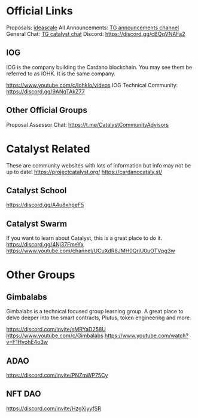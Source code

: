 # **Official Links**
Proposals: [ideascale](https://cardano.ideascale.com)
All Announcements: [TG announcements channel](https://t.me/cardanocatalyst)  
General Chat: [TG catalyst chat](https://t.me/ProjectCatalystChat)
Discord: https://discord.gg/cBQqVNAFa2

## IOG
IOG is the company building the Cardano blockchain. You may see them be referred to as IOHK. It is the same company.

https://www.youtube.com/c/IohkIo/videos
IOG Technical Community: https://discord.gg/9ANqTAkZ77

## Other Official Groups
Proposal Assessor Chat: https://t.me/CatalystCommunityAdvisors

# Catalyst Related
These are community websites with lots of information but info may not be up to date!
https://projectcatalyst.org/
https://cardanocataly.st/

## Catalyst School
https://discord.gg/A4u8xhpeF5

## Catalyst Swarm
If you want to learn about Catalyst, this is a great place to do it.
https://discord.gg/4Nj37FmeYx
https://www.youtube.com/channel/UCuXdR8JMH0QriU0uOTVpg3w

# Other Groups 
## Gimbalabs
Gimbalabs is a technical focused group learning group. A great place to delve deeper into the smart contracts, Plutus, token engineering and more.

https://discord.com/invite/sMRYaD258U
https://www.youtube.com/c/Gimbalabs
https://www.youtube.com/watch?v=F1HyohE4o3w

## ADAO
https://discord.com/invite/PNZmWP75Cy

## NFT DAO
https://discord.com/invite/HzgXjyyfSR